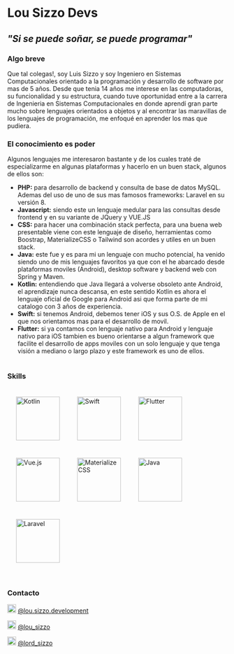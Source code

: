 # Lou Sizzo Devs
## _"Si se puede soñar, se puede programar"_
### Algo breve
Que tal colegas!, soy Luis Sizzo y soy Ingeniero en Sistemas Computacionales orientado
a la programación y desarrollo de software por mas de 5 años. Desde que tenia 14 años me interese en las computadoras, su funcionalidad y su estructura, cuando tuve oportunidad entre a la carrera de Ingenieria en Sistemas Computacionales en donde aprendí gran parte mucho sobre lenguajes orientados a objetos y al encontrar las maravillas de los lenguajes de programación, me enfoqué en aprender los mas que pudiera.

### El conocimiento es poder

Algunos lenguajes me interesaron bastante y de los cuales traté de especializarme en algunas plataformas y hacerlo en un buen stack, algunos de ellos son:

- **PHP:** para desarrollo de backend y consulta de base de datos MySQL. Ademas del uso de uno de sus mas famosos frameworks: Laravel en su versión 8.
- **Javascript:** siendo este un lenguaje medular para las consultas desde frontend y en su variante de JQuery y VUE.JS
- **CSS:** para hacer una combinación stack perfecta, para una buena web presentable viene con este lenguaje de diseño, herramientas como Boostrap, MaterializeCSS o Tailwind son acordes y utiles en un buen stack.
- **Java:** este fue y es para mi un lenguaje con mucho potencial, ha venido siendo uno de mis lenguajes favoritos ya que con el he abarcado desde plataformas moviles (Android), desktop software y backend web con Spring y Maven.
- **Kotlin:** entendiendo que Java llegará a volverse obsoleto ante Android, el aprendizaje nunca descansa, en este sentido Kotlin es ahora el lenguaje oficial de Google para Android asi que forma parte de mi catalogo con 3 años de experiencia.
- **Swift:** si tenemos Android, debemos tener iOS y sus O.S. de Apple en el que nos orientamos mas para el desarrollo de movil.
- **Flutter:** si ya contamos con lenguaje nativo para Android y lenguaje nativo para iOS tambien es bueno orientarse a algun framework que facilite el desarrollo de apps moviles con un solo lenguaje y que tenga visión a mediano o largo plazo y este framework es uno de ellos.

# 
### Skills

<img src="https://miro.medium.com/max/360/1*e3UJ-N8TPw8zGUn9cYzaJg.png" width="100" height="100" title="Kotlin" style="padding:20px;"><img src="https://images.squarespace-cdn.com/content/v1/558def25e4b0fc259f066636/1533603278905-AVZ8RD2X0YCPY0N3VGRZ/Swift_logo.png?format=1000w" width="100" height="100"  title="Swift" style="padding:20px;"><img src="https://iconape.com/wp-content/files/yb/61798/svg/flutter-logo.svg" width="100" height="100"  title="Flutter" style="padding:20px;"><img src="https://upload.wikimedia.org/wikipedia/commons/thumb/9/95/Vue.js_Logo_2.svg/555px-Vue.js_Logo_2.svg.png" width="100" height="100"  title="Vue.js" style="padding:20px;"><img src="https://i.pinimg.com/originals/fd/0b/02/fd0b02a74400e2c1a848bf3b4b8c0413.png" width="100" height="100"  title="MaterializeCSS" style="padding:20px;"><img src="https://cdn-icons-png.flaticon.com/512/226/226777.png" width="100" height="100"  title="Java" style="padding:20px;"><img src="https://www.designbust.com/download/168/png/laravel_icon512.png" width="100" height="100"  title="Laravel" style="padding:20px;">

# 
### Contacto

<img src="https://www.pinclipart.com/picdir/big/150-1504080_facebook-white-facebook-white-icon-png-2018-clipart.png" width="20" height="20"  title="Facebook"> [@lou.sizzo.development](https://www.facebook.com/lou.sizzo.development "@lou.sizzo.development")

<img src="https://toppng.com/public/uploads/thumbnail/subscribe-to-our-mailing-list-icono-de-instagram-en-blanco-11562863465psekvjyxmv.png" width="20" height="20"  title="Instragram"> [@lou_sizzo](http://instagram.com/lou_sizzo "@lou_sizzo")

<img src="https://www.pikpng.com/pngl/b/31-313145_twitter-png-white-white-twitter-logo-no-background.png" width="20" height="20"  title="Twitter"> [@lord_sizzo](https://twitter.com/lord_sizzo "@lord_sizzo")
